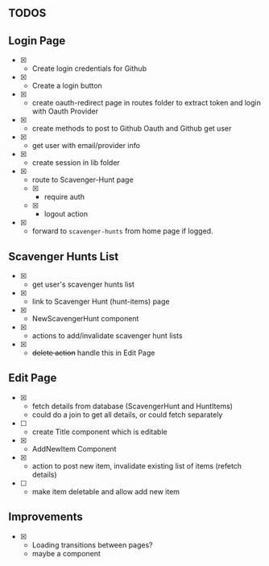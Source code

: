 ## TODOS

## Login Page

- [x] - Create login credentials for Github
- [x] - Create a login button
- [x] - create oauth-redirect page in routes folder to extract token and login with Oauth Provider
- [x] - create methods to post to Github Oauth and Github get user
- [x] - get user with email/provider info
- [x] - create session in lib folder
- [x] - route to Scavenger-Hunt page
  - [x] - require auth
  - [x] - logout action
- [x] - forward to `scavenger-hunts` from home page if logged.

## Scavenger Hunts List

- [x] - get user's scavenger hunts list
- [x] - link to Scavenger Hunt (hunt-items) page
- [x] - NewScavengerHunt component
- [x] - actions to add/invalidate scavenger hunt lists
- [x] - ~~delete action~~ handle this in Edit Page

## Edit Page

- [x] - fetch details from database (ScavengerHunt and HuntItems)
  - could do a join to get all details, or could fetch separately
- [ ] - create Title component which is editable
- [x] - AddNewItem Component
- [x] - action to post new item, invalidate existing list of items (refetch details)
- [ ] - make item deletable and allow add new item

## Improvements

- [x] - Loading transitions between pages?
  - maybe a component
